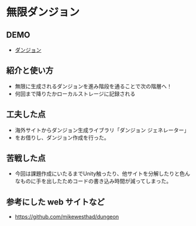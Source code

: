 # 無限ダンジョン

## DEMO

  - [ダンジョン](https://akaitori444.github.io/03_js_dungeon/)

## 紹介と使い方

  - 無限に生成されるダンジョンを進み階段を通ることで次の階層へ！
  - 何回まで降りたかローカルストレージに記録される

## 工夫した点

  - 海外サイトからダンジョン生成ライブラリ「ダンジョン ジェネレーター」
  - をお借りし、ダンジョン作成を行った。

## 苦戦した点

  - 今回は課題作成にいたるまでUnity触ったり、他サイトを分解したりと色んなものに手を出したためコードの書き込み時間が減ってしまった。

## 参考にした web サイトなど

  - https://github.com/mikewesthad/dungeon